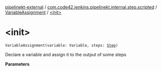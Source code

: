 [pipelinekt-external](../../index.md) / [com.code42.jenkins.pipelinekt.internal.step.scripted](../index.md) / [VariableAssignment](index.md) / [&lt;init&gt;](./-init-.md)

# &lt;init&gt;

`VariableAssignment(variable: Variable, steps: `[`Step`](../../com.code42.jenkins.pipelinekt.core.step/-step/index.md)`)`

Declare a variable and assign it to the output of some steps

**Parameters**

